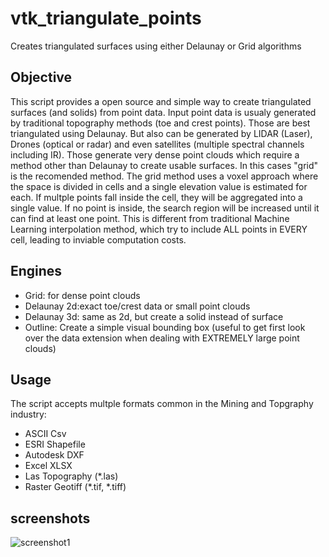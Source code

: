 # vtk_triangulate_points
Creates triangulated surfaces using either Delaunay or Grid algorithms

## Objective
This script provides a open source and simple way to create triangulated surfaces (and solids) from point data.
Input point data is usualy generated by traditional topography methods (toe and crest points). Those are best triangulated using Delaunay.
But also can be generated by LIDAR (Laser), Drones (optical or radar) and even satellites (multiple spectral channels including IR). Those generate very dense point clouds which require a method other than Delaunay to create usable surfaces. In this cases "grid" is the recomended method.
The grid method uses a voxel approach where the space is divided in cells and a single elevation value is estimated for each. If multple points fall inside the cell, they will be aggregated into a single value. If no point is inside, the search region will be increased until it can find at least one point. This is different from traditional Machine Learning interpolation method, which try to include ALL points in EVERY cell, leading to inviable computation costs.

## Engines
 - Grid: for dense point clouds
 - Delaunay 2d:exact toe/crest data or small point clouds
 - Delaunay 3d: same as 2d, but create a solid instead of surface
 - Outline: Create a simple visual bounding box (useful to get first look over the data extension when dealing with EXTREMELY large point clouds)

## Usage
The script accepts multple formats common in the Mining and Topgraphy industry:
 - ASCII Csv
 - ESRI Shapefile
 - Autodesk DXF
 - Excel XLSX
 - Las Topography (*.las)
 - Raster Geotiff (*.tif, *.tiff)

## screenshots
![screenshot1](https://github.com/pemn/vtk_triangulate_points/blob/master/assets/screnshot1.png)


